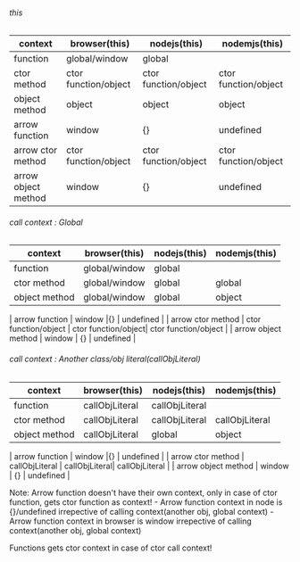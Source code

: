 ###### this
| context   |  browser(this) | nodejs(this) | nodemjs(this) |
|-----------|----------------|--------------|---------------|
| function  | global/window  |global        |               |
| ctor method | ctor function/object | ctor function/object| ctor function/object |
| object method   | object         | object       | object        |
| arrow function  | window |{}        |    undefined           |
| arrow ctor method | ctor function/object | ctor function/object| ctor function/object |
| arrow object method   | window       | {}       | undefined        |

###### call context : Global
| context   |  browser(this) | nodejs(this) | nodemjs(this) |
|-----------|----------------|--------------|---------------|
| function  | global/window  |global        |               |
| ctor method | global/window | global| global |
| object method   | global/window        | global       | object        |

| arrow function  | window |{}        |    undefined           |
| arrow ctor method | ctor function/object | ctor function/object| ctor function/object |
| arrow object method   | window       | {}       | undefined        |

###### call context : Another class/obj literal(callObjLiteral)
| context   |  browser(this) | nodejs(this) | nodemjs(this) |
|-----------|----------------|--------------|---------------|
| function  | callObjLiteral  |callObjLiteral        |               |
| ctor method | callObjLiteral | callObjLiteral| callObjLiteral |
| object method   | callObjLiteral        | global       | object        |

| arrow function  | window |{}        |    undefined           |
| arrow ctor method | callObjLiteral | callObjLiteral| callObjLiteral |
| arrow object method   | window       | {}       | undefined        |

Note: Arrow function doesn't have their own context, only in case of ctor function, gets ctor function as context!
    - Arrow function context in node is {}/undefined irrepective of calling context(another obj, global context)
    - Arrow function context in browser is window irrepective of calling context(another obj, global context)

 Functions gets ctor context in case of ctor call context! 